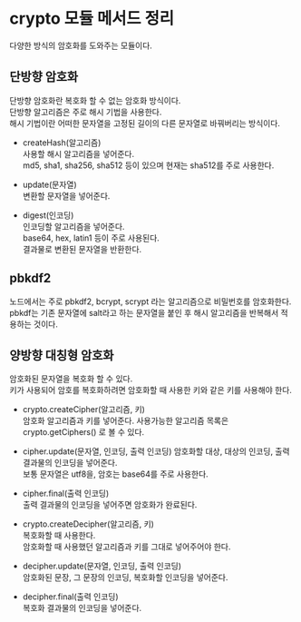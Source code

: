 crypto 모듈 메서드 정리
===============
다양한 방식의 암호화를 도와주는 모듈이다.  
## 단방향 암호화  
단방향 암호화란 복호화 할 수 없는 암호화 방식이다.  
단방향 알고리즘은 주로 해시 기법을 사용한다.  
해시 기법이란 어떠한 문자열을 고정된 길이의 다른 문자열로 바꿔버리는 방식이다.  
* createHash(알고리즘)  
사용할 해시 알고리즘을 넣어준다.  
md5, sha1, sha256, sha512 등이 있으며 현재는 sha512를 주로 사용한다.  
  
* update(문자열)  
변환할 문자열을 넣어준다. 
  
* digest(인코딩)  
인코딩할 알고리즘을 넣어준다.  
base64, hex, latin1 등이 주로 사용된다.  
결과물로 변환된 문자열을 반환한다.  
  
## pbkdf2  
노드에서는 주로 pbkdf2, bcrypt, scrypt 라는 알고리즘으로 비밀번호를 암호화한다.  
pbkdf는 기존 문자열에 salt라고 하는 문자열을 붙인 후 해시 알고리즘을 반복해서 적용하는 것이다.  
  
## 양방향 대칭형 암호화  
암호화된 문자열을 복호화 할 수 있다.  
키가 사용되어 암호를 복호화하려면 암호화할 때 사용한 키와 같은 키를 사용해야 한다.  
* crypto.createCipher(알고리즘, 키)  
암호화 알고리즘과 키를 넣어준다.
사용가능한 알고리즘 목록은 crypto.getCiphers() 로 볼 수 있다.
  
* cipher.update(문자열, 인코딩, 출력 인코딩)
암호화할 대상, 대상의 인코딩, 출력 결과물의 인코딩을 넣어준다.  
보통 문자열은 utf8을, 암호는 base64를 주로 사용한다.
  
* cipher.final(출력 인코딩)  
출력 결과물의 인코딩을 넣어주면 암호화가 완료된다.  
  
* crypto.createDecipher(알고리즘, 키)  
복호화할 때 사용한다.  
암호화할 때 사용했던 알고리즘과 키를 그대로 넣어주어야 한다.  
  
* decipher.update(문자열, 인코딩, 출력 인코딩)  
암호화된 문장, 그 문장의 인코딩, 복호화할 인코딩을 넣어준다.  
  
* decipher.final(출력 인코딩)  
복호화 결과물의 인코딩을 넣어준다.  